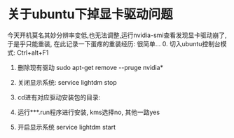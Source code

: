 # 关于ubuntu下掉显卡驱动问题
今天开机莫名其妙分辨率变低,也无法调整,运行nvidia-smi查看发现显卡驱动崩了,于是乎只能重装, 在此记录一下蛋疼的重装经历:
很简单...
0. 切入ubuntu控制台模式: Ctrl+alt+F1

1. 删除现有驱动
    sudo apt-get remove --pruge nvidia*

2. 关闭显示系统:
    service lightdm stop
    
3. cd进有对应驱动安装包的目录:

4. 运行***.run程序进行安装, kms选择no, 其他一路yes

5. 开启显示系统
    service lightdm start
